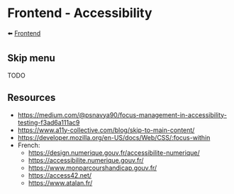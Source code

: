 # Frontend - Accessibility

⬅️ [Frontend](../frontend.md)

## Skip menu

TODO

## Resources

- https://medium.com/@psnavya90/focus-management-in-accessibility-testing-f3ad6a111ac9
- https://www.a11y-collective.com/blog/skip-to-main-content/
- https://developer.mozilla.org/en-US/docs/Web/CSS/:focus-within
- French:
  - https://design.numerique.gouv.fr/accessibilite-numerique/
  - https://accessibilite.numerique.gouv.fr/
  - https://www.monparcourshandicap.gouv.fr/
  - https://access42.net/
  - https://www.atalan.fr/
